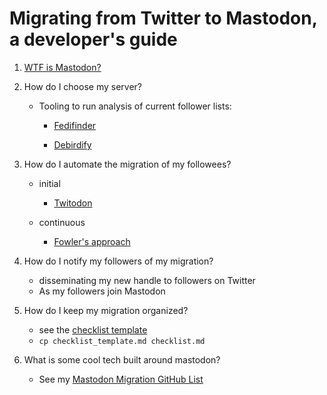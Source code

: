 # Migrating from Twitter to Mastodon, a developer's guide

1. [WTF is Mastodon?](https://docs.joinmastodon.org/) 
2. How do I choose my server?

   - Tooling to run analysis of current follower lists:

     - [Fedifinder](https://github.com/lucahammer/fedifinder)

     - [Debirdify](https://github.com/pruvisto/debirdify)
3. How do I automate the migration of my followees?

   - initial
     - [Twitodon](https://twitodon.com/)

   - continuous
     - [Fowler's approach](https://twitter.com/martinfowler/status/1616074839537684480)
4. How do I notify my followers of my migration?

   - disseminating my new handle to followers on Twitter
   - As my followers join Mastodon
5. How do I keep my migration organized?
   - see the [checklist template](https://github.com/aloutfi/twitter_to_mastodon/blob/main/checklist_template.md)
   - `cp checklist_template.md checklist.md`

6. What is some cool tech built around mastodon?
   - See my [Mastodon Migration GitHub List](https://github.com/stars/aloutfi/lists/mastodon-migration)